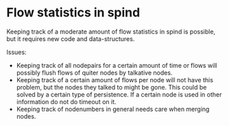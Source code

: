 # Flow statistics in spind

Keeping track of a moderate amount of flow statistics in spind is possible, but it requires new code and data-structures.  

Issues:
- Keeping track of all nodepairs for a certain amount of time or flows will possibly flush flows of quiter nodes by talkative nodes.
- Keeping track of a certain amount of flows per node will not have this problem, but the nodes they talked to might be gone. This could be solved by a certain type of persistence. If a certain node is used in other information do not do timeout on it.
- Keeping track of nodenumbers in general needs care when merging nodes.
